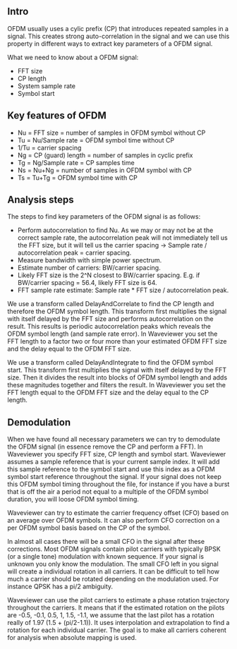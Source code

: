 ## Intro 
OFDM usually uses a cylic prefix (CP) that introduces repeated samples in a signal. This creates strong auto-correlation in the signal and we can use this property in different ways to extract key parameters of a OFDM signal.

What we need to know about a OFDM signal:
- FFT size
- CP length
- System sample rate
- Symbol start

## Key features of OFDM
- Nu = FFT size = number of samples in OFDM symbol without CP
- Tu = Nu/Sample rate = OFDM symbol time without CP
- 1/Tu = carrier spacing
- Ng = CP (guard) length = number of samples in cyclic prefix
- Tg = Ng/Sample rate = CP samples time
- Ns = Nu+Ng = number of samples in OFDM symbol with CP
- Ts = Tu+Tg = OFDM symbol time with CP

## Analysis steps
The steps to find key parameters of the OFDM signal is as follows:
- Perform autocorrelation to find Nu. As we may or may not be at the correct sample rate, the autocorrelation peak will not immediately tell us the FFT size, but it will tell us the carrier spacing -> Sample rate / autocorrelation peak = carrier spacing.
- Measure bandwidth with simple power spectrum.
- Estimate number of carriers: BW/carrier spacing.
- Likely FFT size is the 2^N closest to BW/carrier spacing. E.g. if BW/carrier spacing = 56.4, likely FFT size is 64.
- FFT sample rate estimate: Sample rate * FFT size / autocorrelation peak.

We use a transform called DelayAndCorrelate to find the CP length and therefore the OFDM symbol length. This transform first multiplies the signal with itself delayed by the FFT size and performs autocorrelation on the result. This results is periodic autocorrelation peaks which reveals the OFDM symbol length (and sample rate error). In Waveviewer you set the FFT length to a factor two or four more than your estimated OFDM FFT size and the delay equal to the OFDM FFT size.

We use a transform called DelayAndIntegrate to find the OFDM symbol start. This transform first multiplies the signal with itself delayed by the FFT size. Then it divides the result into blocks of OFDM symbol length and adds these magnitudes together and filters the result. In Waveviewer you set the FFT length equal to the OFDM FFT size and the delay equal to the CP length.

## Demodulation
When we have found all necessary parameters we can try to demodulate the OFDM signal (in essence remove the CP and perform a FFT). In Waveviewer you specify FFT size, CP length and symbol start. Waveviewer assumes a sample reference that is your current sample index. It will add this sample reference to the symbol start and use this index as a OFDM symbol start reference throughout the signal. If your signal does not keep this OFDM symbol timing throughout the file, for instance if you have a burst that is off the air a period not equal to a multiple of the OFDM symbol duration, you will loose OFDM symbol timing.

Waveviewer can try to estimate the carrier frequency offset (CFO) based on an average over OFDM symbols. It can also perform CFO correction on a per OFDM symbol basis based on the CP of the symbol.

In almost all cases there will be a small CFO in the signal after these corrections. Most OFDM signals contain pilot carriers with typically BPSK (or a single tone) modulation with known sequence. If your signal is unknown you only know the modulation. The small CFO left in you signal will create a individual rotation in all carriers. It can be difficult to tell how much a carrier should be rotated depending on the modulation used. For instance QPSK has a pi/2 ambiguity. 

Waveviewer can use the pilot carriers to estimate a phase rotation trajectory throughout the carriers. It means that if the estimated rotation on the pilots are -0.5, -0.1, 0.5, 1, 1.5, -1.1, we assume that the last pilot has a rotation really of 1.97 (1.5 + (pi/2-1.1)). It uses interpolation and extrapolation to find a rotation for each individual carrier. The goal is to make all carriers coherent for analysis when absolute mapping is used.





